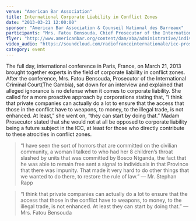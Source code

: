 ```yaml
---
venue: "American Bar Association"
title: International Corporate Liability in Conflict Zones
date: "2013-03-21 12:00:00"
sponsor: "American Bar Association & Counseil National des Barreaux"
participants: "Mrs. Fatou Bensouda, Chief Prosecutor of the International Criminal Court, Mr. Stephen Rapp, U.S. Ambassador to War Crimes, Ms. Elisa Massimino, Executive Director Human Rights First, New York, NY"
flyer: "http://www.americanbar.org/content/dam/aba/administrative/individual_rights/programme_colloque_US.authcheckdam.pdf"
video_audio: "https://soundcloud.com/radiofranceinternationale/icc-prosecutor-warns-corporate,   https://soundcloud.com/radiofranceinternationale/us-war-crimes-ambassador,    https://soundcloud.com/radiofranceinternationale/business-as-usual-not-when"
category: event
---
```

The full day, international conference in Paris, France, on March 21, 2013 brought together experts in the field of corporate liability in conflict zones. After the conference, Mrs. Fatou Bensouda, Prosecutor of the International Criminal Court(The Gambia),  sat down for an interview and explained that alleged ignorance is no defense when it comes to corporate liability. She called for a more proactive approach by corporations stating that, “I think that private companies can actually do a lot to ensure that the access that those in the conflict have to weapons, to money, to the illegal trade, is not enhanced. At least,” she went on, “they can start by doing that.” Madam Prosecutor stated that she would not at all be opposed to corporate liability being a future subject in the ICC, at least for those who directly contribute to these atrocities in conflict zones.

> “I have seen the sort of horrors that are committed on the civilian community, a woman I talked to who had her 8 children’s throat slashed by units that was committed by Bosco Ntganda, the fact that he was able to remain free sent a signal to individuals in that Province that there was impunity. That made it very hard to do other things that we wanted to do there, to restore the rule of law.”
— Mr. Stephan Rapp

> “I think that private companies can actually do a lot to ensure that the access that those in the conflict have to weapons, to money, to the illegal trade, is not enhanced. At least they can start by doing that.”
— Mrs. Fatou Bensouda
